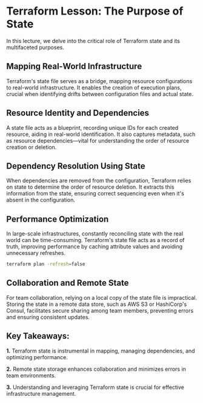 # Terraform Lesson: The Purpose of State

In this lecture, we delve into the critical role of Terraform state and its multifaceted purposes.

## Mapping Real-World Infrastructure

Terraform's state file serves as a bridge, mapping resource configurations to real-world infrastructure. It enables the creation of execution plans, crucial when identifying drifts between configuration files and actual state.

## Resource Identity and Dependencies

A state file acts as a blueprint, recording unique IDs for each created resource, aiding in real-world identification. It also captures metadata, such as resource dependencies—vital for understanding the order of resource creation or deletion.

## Dependency Resolution Using State

When dependencies are removed from the configuration, Terraform relies on state to determine the order of resource deletion. It extracts this information from the state, ensuring correct sequencing even when it's absent in the configuration.

## Performance Optimization

In large-scale infrastructures, constantly reconciling state with the real world can be time-consuming. Terraform's state file acts as a record of truth, improving performance by caching attribute values and avoiding unnecessary refreshes.

```bash
terraform plan -refresh=false
```

## Collaboration and Remote State

For team collaboration, relying on a local copy of the state file is impractical. Storing the state in a remote data store, such as AWS S3 or HashiCorp's Consul, facilitates secure sharing among team members, preventing errors and ensuring consistent updates.

## Key Takeaways:

**1.** Terraform state is instrumental in mapping, managing dependencies, and optimizing performance.

**2.** Remote state storage enhances collaboration and minimizes errors in team environments.

**3.** Understanding and leveraging Terraform state is crucial for effective infrastructure management.

